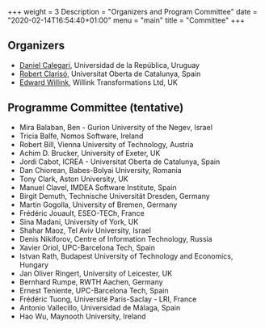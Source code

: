 +++
weight = 3
Description = "Organizers and Program Committee"
date = "2020-02-14T16:54:40+01:00"
menu = "main"
title = "Committee"
+++

## Organizers

* [Daniel Calegari](https://www.fing.edu.uy/~dcalegar/), Universidad de la República, Uruguay
* [Robert Clarisó](http://w.uoc.edu/robert-clariso), Universitat Oberta de Catalunya, Spain
* [Edward Willink](http://www.willink.me.uk/), Willink Transformations Ltd, UK

## Programme Committee (tentative)

* Mira Balaban, Ben - Gurion University of the Negev, Israel
* Tricia Balfe, Nomos Software, Ireland
* Robert Bill, Vienna University of Technology, Austria
* Achim D. Brucker, University of Exeter, UK
* Jordi Cabot, ICREA - Universitat Oberta de Catalunya, Spain
* Dan Chiorean, Babes-Bolyai University, Romania
* Tony Clark, Aston University, UK
* Manuel Clavel, IMDEA Software Institute, Spain
* Birgit Demuth, Technische Universität Dresden, Germany
* Martin Gogolla, University of Bremen, Germany
* Frédéric Jouault, ESEO-TECh, France
* Sina Madani, University of York, UK
* Shahar Maoz, Tel Aviv University, Israel
* Denis Nikiforov, Centre of Information Technology, Russia
* Xavier Oriol, UPC-Barcelona Tech, Spain
* Istvan Rath, Budapest University of Technology and Economics, Hungary
* Jan Oliver Ringert, University of Leicester, UK
* Bernhard Rumpe, RWTH Aachen, Germany
* Ernest Teniente, UPC-Barcelona Tech, Spain
* Frédéric Tuong, Université Paris-Saclay - LRI, France
* Antonio Vallecillo, Universidad de Málaga, Spain
* Hao Wu, Maynooth University, Ireland